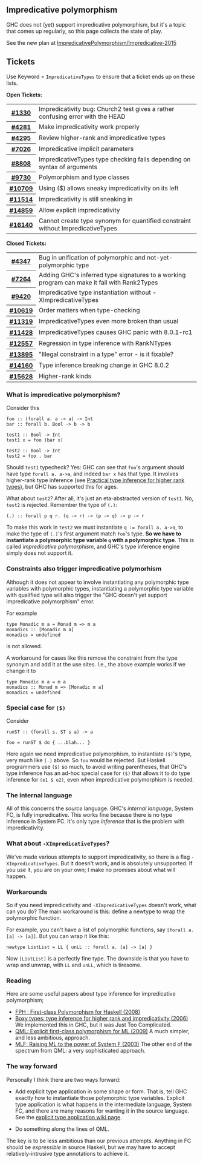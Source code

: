 ## Impredicative polymorphism


GHC does not (yet) support impredicative polymorphism, but it's a topic that comes up regularly, so this page collects the state of play.


See the new plan at [ImpredicativePolymorphism/Impredicative-2015](impredicative-polymorphism/impredicative-2015)

## Tickets



Use Keyword = `ImpredicativeTypes` to ensure that a ticket ends up on these lists.



**Open Tickets:**

<table><tr><th><a href="https://gitlab.haskell.org/ghc/ghc/issues/1330">#1330</a></th>
<td>Impredicativity bug: Church2 test gives a rather confusing error with the HEAD</td></tr>
<tr><th><a href="https://gitlab.haskell.org/ghc/ghc/issues/4281">#4281</a></th>
<td>Make impredicativity work properly</td></tr>
<tr><th><a href="https://gitlab.haskell.org/ghc/ghc/issues/4295">#4295</a></th>
<td>Review higher-rank and impredicative types</td></tr>
<tr><th><a href="https://gitlab.haskell.org/ghc/ghc/issues/7026">#7026</a></th>
<td>Impredicative implicit parameters</td></tr>
<tr><th><a href="https://gitlab.haskell.org/ghc/ghc/issues/8808">#8808</a></th>
<td>ImpredicativeTypes type checking fails depending on syntax of arguments</td></tr>
<tr><th><a href="https://gitlab.haskell.org/ghc/ghc/issues/9730">#9730</a></th>
<td>Polymorphism and type classes</td></tr>
<tr><th><a href="https://gitlab.haskell.org/ghc/ghc/issues/10709">#10709</a></th>
<td>Using ($) allows sneaky impredicativity on its left</td></tr>
<tr><th><a href="https://gitlab.haskell.org/ghc/ghc/issues/11514">#11514</a></th>
<td>Impredicativity is still sneaking in</td></tr>
<tr><th><a href="https://gitlab.haskell.org/ghc/ghc/issues/14859">#14859</a></th>
<td>Allow explicit impredicativity</td></tr>
<tr><th><a href="https://gitlab.haskell.org/ghc/ghc/issues/16140">#16140</a></th>
<td>Cannot create type synonym for quantified constraint without ImpredicativeTypes</td></tr></table>




**Closed Tickets:**

<table><tr><th><a href="https://gitlab.haskell.org/ghc/ghc/issues/4347">#4347</a></th>
<td>Bug in unification of polymorphic and not-yet-polymorphic type</td></tr>
<tr><th><a href="https://gitlab.haskell.org/ghc/ghc/issues/7264">#7264</a></th>
<td>Adding GHC&apos;s inferred type signatures to a working program can make it fail with Rank2Types</td></tr>
<tr><th><a href="https://gitlab.haskell.org/ghc/ghc/issues/9420">#9420</a></th>
<td>Impredicative type instantiation without -XImpredicativeTypes</td></tr>
<tr><th><a href="https://gitlab.haskell.org/ghc/ghc/issues/10619">#10619</a></th>
<td>Order matters when type-checking</td></tr>
<tr><th><a href="https://gitlab.haskell.org/ghc/ghc/issues/11319">#11319</a></th>
<td>ImpredicativeTypes even more broken than usual</td></tr>
<tr><th><a href="https://gitlab.haskell.org/ghc/ghc/issues/11428">#11428</a></th>
<td>ImpredicativeTypes causes GHC panic with 8.0.1-rc1</td></tr>
<tr><th><a href="https://gitlab.haskell.org/ghc/ghc/issues/12557">#12557</a></th>
<td>Regression in type inference with RankNTypes</td></tr>
<tr><th><a href="https://gitlab.haskell.org/ghc/ghc/issues/13895">#13895</a></th>
<td>&quot;Illegal constraint in a type&quot; error - is it fixable?</td></tr>
<tr><th><a href="https://gitlab.haskell.org/ghc/ghc/issues/14160">#14160</a></th>
<td>Type inference breaking change in GHC 8.0.2</td></tr>
<tr><th><a href="https://gitlab.haskell.org/ghc/ghc/issues/15628">#15628</a></th>
<td>Higher-rank kinds</td></tr></table>



### What is impredicative polymorphism?


Consider this

```wiki
foo :: (forall a. a -> a) -> Int
bar :: forall b. Bool -> b -> b

test1 :: Bool -> Int
test1 x = foo (bar x)

test2 :: Bool -> Int
test2 = foo . bar
```


Should `test1` typecheck?  Yes: GHC can see that `foo`'s argument should have type `forall a. a->a`, and indeed `bar x` has that type.  It involves higher-rank type inference (see [Practical type inference for higher rank types](http://research.microsoft.com/en-us/um/people/simonpj/papers/higher-rank/index.htm)), but GHC has supported this for ages.


What about `test2`?  After all, it's just an eta-abstracted version of `test1`.  No, `test2` is rejected.  Remember the type of `(.)`:

```wiki
(.) :: forall p q r. (q -> r) -> (p -> q) -> p -> r
```


To make this work in `test2` we must instantiate `q := forall a. a->a`, to make the type of `(.)`'s first argument match `foo`'s type.  **So we have to instantiate a polymorphic type variable `q` with a polymorphic type**.  This is called *impredicative polymorphism*, and GHC's type inference engine simply does not support it.

### Constraints also trigger impredicative polymorhism


Although it does not appear to involve instantiating any polymorphic type variables with polymorphic types, instantiating a polymorphic type variable with qualified type will also trigger the "GHC doesn't yet support impredicative polymorphism" error.


For example

```wiki
type Monadic m a = Monad m => m a
monadics :: [Monadic m a]
monadics = undefined
```


is not allowed.


A workaround for cases like this remove the constraint from the type synonym and add it at the use sites. I.e., the above example works if we change it to

```wiki
type Monadic m a = m a
monadics :: Monad m => [Monadic m a]
monadics = undefined
```

### Special case for `($)`


Consider

```wiki
runST :: (forall s. ST s a) -> a

foo = runST $ do { ...blah... }
```


Here again we need impredicative polymorphism, to instantiate `($)`'s type, very much like `(.)` above. So `foo` would be rejected.  But Haskell programmers use `($)` so much, to avoid writing parentheses, that GHC's type inference has an ad-hoc special case for `($)` that allows it to do type inference for `(e1 $ e2)`, even when impredicative polymorphism is needed.

### The internal language


All of this concerns the *source* language.  GHC's *internal language*, System FC, is fully impredicative.  This works fine because there is no type inference in System FC.  It's only type *inference* that is the problem with impredicativity.

### What about `-XImpredicativeTypes`?


We've made various attempts to support impredicativity, so there is a flag `-XImpredicativeTypes`.  But it doesn't work, and is absolutely unsupported.  If you use it, you are on your own; I make no promises about what will happen.

### Workarounds


So if you need impredicativity and `-XImpredicativeTypes` doesn't work, what can you do?  The main workaround is this: define a newtype to wrap the polymorphic function.  


For example, you can't have a list of polymorphic functions, say `[forall a. [a] -> [a]]`.  But you can wrap it like this:

```wiki
newtype ListList = LL { unLL :: forall a. [a] -> [a] }
```


Now `[ListList]` is a perfectly fine type.  The downside is that you have to wrap and unwrap, with `LL` and `unLL`, which is tiresome.

### Reading


Here are some useful papers about type inference for impredicative polymorphism;
  

- [FPH : First-class Polymorphism for Haskell (2008)](http://research.microsoft.com/en-us/um/people/simonpj/papers/boxy/)
- [Boxy types: type inference for higher rank and impredicativity (2006)](http://research.microsoft.com/en-us/um/people/simonpj/papers/boxy/)  We implemented this in GHC, but it was Just Too Complicated.
- [QML: Explicit first-class polymorphism for ML (2009)](http://research.microsoft.com/en-us/um/people/crusso/qml/) A much simpler, and less ambitious, approach.
- [MLF: Raising ML to the power of System F (2003)](http://gallium.inria.fr/~remy/publications.html) The other end of the spectrum from QML: a very sophisticated approach.

### The way forward


Personally I think there are two ways forward:

- Add explicit type application in some shape or form.  That is, tell GHC exactly how to instantiate those polymorphic type variables.  Explicit type application is what happens in the intermediate language, System FC, and there are many reasons for wanting it in the source language.  See the [explicit type application wiki page](explicit-type-application).

- Do something along the lines of QML.


The key is to be less ambitious than our previous attempts.  Anything in FC should be *expressible* in source Haskell, but we may have to accept relatively-intrusive type annotations to achieve it.
